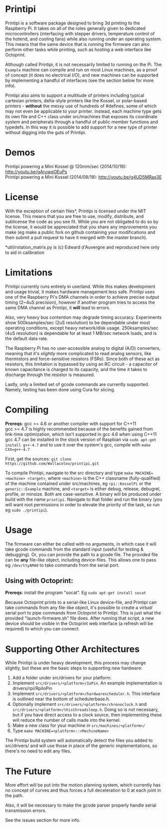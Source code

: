 Printipi
========

Printipi is a software package designed to bring 3d printing to the Raspberry Pi. It takes on all of the roles generally given to dedicated microcontrollers (interfacing with stepper drivers, temperature control of the hotend, and cooling fans) while also running under an operating system. This means that the same device that is running the firmware can also perform other tasks while printing, such as hosting a web interface like Octoprint.

Although called Printipi, it is not necessarily limited to running on the Pi. The `Example` machine can compile and run on most Linux machines, as a proof of concept (it does no electrical I/O), and new machines can be supported by implementing a handful of interfaces (see the section below for more info).

Printipi also aims to support a multitude of printers including typical cartesian printers, delta-style printers like the Kossel, or polar-based printers - **without** the messy use of hundreds of #defines, some of which may not even be applicable to your printer. Instead, each machine type gets its own file and C++ class under src/machines that exposes its coordinate system and peripherals through a handful of public member functions and typedefs. In this way it is possible to add support for a new type of printer without digging into the guts of Printipi.

Demos
========

Printipi powering a Mini Kossel @ 120mm/sec (2014/10/19): http://youtu.be/gAruwqOEuPs  
Printipi powering a Mini Kossel (2014/08/18): http://youtu.be/g4UD5MRas3E  

License
========

With the exception of certain files*, Printipi is licensed under the MIT license. This means that you are free to use, modify, distribute, and sublicense the code as you see fit. While you are not obligated to do so by the license, it would be appreciated that you share any improvements you make (eg make a public fork on github containing your modifications and then submit a pull request to have it merged with the master branch).

*util/rotation_matrix.py is (c) Edward d'Auvergne and reproduced here only to aid in calibration

Limitations
========

Printipi currently runs entirely in userland. While this makes development and usage trivial, it makes hardware management less safe. Printipi uses one of the Raspberry Pi's DMA channels in order to achieve precise output timing (2~4uS precision), however if another program tries to access the same DMA channel as Printipi, it **will** lead to errors.

Also, very heavy bus contention may degrade timing accuracy. Experiments show 500ksamples/sec (2uS resolution) to be dependable under most operating conditions, except heavy network/disk usage. 250ksamples/sec (4uS resolution) is dependable for at least 1 MB/sec network loads, and is the default data rate.

The Raspberry Pi has no user-accessible analog to digital (A/D) converters, meaning that it's *slightly* more complicated to read analog sensors, like thermistors and force-sensitive resistors (FSRs). Since both of these act as resistors, this limitation is bypassed by using an RC circuit - a capacitor of known capacitance is charged to its capacity, and the time it takes to discharge through the resistor is measured.

Lastly, only a limited set of gcode commands are currently supported. Namely, testing has been done using Cura for slicing.

Compiling
========

**Prereqs**: gcc >= 4.6 or another compiler with support for C++11  
gcc >= 4.7 is highly recommended because of the benefits gained from link-time optimization, which isn't supported in gcc 4.6 when using C++11  
gcc 4.7 can be installed in the stock version of Raspbian via `sudo apt-get install g++-4.7` and to use it over the system's gcc, compile with `make CXX=g++-4.7`

First, get the sources: `git clone https://github.com/Wallacoloo/printipi.git`  

To compile Printipi, navigate to the src directory and type `make MACHINE=<machine> <target>`, where `<machine>` is the C++ classname (fully-qualified) of the machine contained under src/machines, eg `rpi::KosselPi` or the `generic::Example` machine, and `<target>` is either debug, release, debugrel, profile, or minsize. Both are case-sensitive. A binary will be produced under build with the name `printipi`. Navigate to that folder and run the binary (you will want root permissions in order to elevate the priority of the task, so run eg `sudo ./printipi`).

Usage
========

The firmware can either be called with no arguments, in which case it will take gcode commands from the standard input (useful for testing & debugging). Or, you can provide the path to a gcode file. The provided file can be **any** file-like object, including device-files. This allows one to pass eg `/dev/ttyAMA0` to take commands from the serial port.

Using with Octoprint:
--------

**Prereqs**: install the program "socat". Eg `sudo apt-get install socat`

Because Octoprint prints to a serial-like Linux device-file, and Printipi can take commands from any file-like object, it's possible to create a *virtual* serial port to pipe commands from Octoprint to Printipi. This is just what the provided "launch-firmware.sh" file does. After running that script, a new device should be visible in the Octoprint web interface (a refresh will be required) to which you can connect. 

Supporting Other Architectures
========

While Printipi is under heavy development, this process may change slightly, but these are the basic steps to supporting new hardware:  
1. Add a folder under src/drivers for your platform.
2. Implement `src/drivers/<platform>/IoPin`. An example implementation is drivers/rpi/RpiIoPin  
3. Implement `src/drivers/<platform>/hardwarescheduler.h`. This interface is outlined near the bottom of schedulerbase.h.  
4. Optionally implement `src/drivers/<platform>/chronoclock.h` and `src/drivers/<platform>/thisthreadsleep.h`. Doing so is not necessary, but if you have direct access to a clock source, then implementing these will reduce the number of calls made into the kernel.  
5. Make a new class for your machine in `src/machines/<platform>/`  
6. Type `make MACHINE=<platform>::<MachineName>`  

The Printipi build system will automatically detect the files you added to src/drivers/<platform> and will use those in place of the generic implementations, so there's no need to edit any files.

The Future
========

More effort will be put into the motion planning system, which currently has no concept of curves and thus forces a full deceleration to 0 at each joint in the path.

Also, it will be necessary to make the gcode parser properly handle serial transmission errors.

See the issues section for more info.
